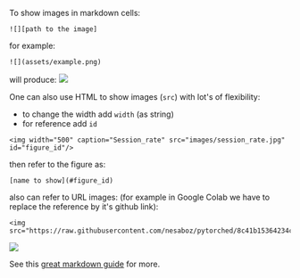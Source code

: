 
To show images in markdown cells:
```jupyter
![][path to the image]
```
for example:
```jupyter
![](assets/example.png)
```
will produce:
![](example.png)

One can also use HTML to show images (`src`) with lot's of flexibility: 
- to change the width add `width` (as string)
- for reference add `id`
```jupyter
<img width="500" caption="Session_rate" src="images/session_rate.jpg" id="figure_id"/>
```

then refer to the figure as: 
```text
[name to show](#figure_id)
```
 
also can refer to URL images: (for example in Google Colab we have to replace the reference by it's github link):
```
<img src="https://raw.githubusercontent.com/nesaboz/pytorched/8c41b15364234c31af4f6222b2251954131b4a94/nbs/images/transfer_learning_layer_replacement.jpg"/>
```

<img src="https://raw.githubusercontent.com/nesaboz/pytorched/8c41b15364234c31af4f6222b2251954131b4a94/nbs/images/transfer_learning_layer_replacement.jpg"/>

See this [great markdown guide](https://medium.com/analytics-vidhya/the-ultimate-markdown-guide-for-jupyter-notebook-d5e5abf728fd) for more.


